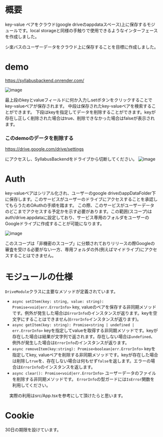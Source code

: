 # 概要
key-value ペアをクラウド(google driveのappdataスペース)上に保存するモジュールです。local storageと同様の手触りで使用できるようなインターフェースを作成しました。

シ楽バスのユーザーデータをクラウド上に保存することを目標に作成しました。

# demo
https://syllabusbackend.onrender.com/

![image](https://github.com/FraMari495/SyllabusBackend/assets/48946038/f6f14321-f5bf-47bd-949a-c765abead742)

最上段のkeyとvalueフィールドに何か入力しsetボタンをクリックすることでkey-valueペアが保存されます。
中段は保存されたkey-valueペアを検索することができます。
下段はkeyを指定してデータを削除することができます。keyが存在し正しく削除された場合はtrue、削除できなかった場合はfalseが表示されます。

### このdemoのデータを削除する
https://drive.google.com/drive/settings

にアクセスし、SyllabusBackendをドライブから切断してください。
![image](https://github.com/FraMari495/SyllabusBackend/assets/48946038/48acc63d-d2d0-4e05-bc66-60e6a2cefe7c)


# Auth
key-valueペアはシリアル化され、ユーザーのgoogle driveのappDataFolder下に保存します。このサービスがユーザーのドライブにアクセスすることを承認してもらうためOAuthの手順を踏ます。
この際、このサービスがユーザーデータのどこまでアクセスする予定かを示す必要があります。この範囲(スコープ)はauth/drive.appdataに設定しており、サービス専用のフォルダをユーザーのGoogleドライブに作成することが可能になります。

![image](https://github.com/FraMari495/SyllabusBackend/assets/48946038/7480306b-5398-4f4f-80e1-dd9db46cbe4d)

このスコープは「非機密のスコープ」に分類されておりリリースの際Googleの審査を受ける必要がない一方、専用フォルダの外(例えばマイドライブ)にアクセスすることはできません。

# モジュールの仕様
`DriveModule`クラスに主要なメソッドが定義されています。
- `async setItem(key: string, value: string): Promise<void|err.ErrorInfo>`
key, valueのペアを保存する非同期メソッドです。例外が発生した場合は`ErrorInfo`のインスタンスが返ります。keyを空文字にすることはできません(`ErrorInfo`インスタンスが返ります)。
- `async getItem(key: string): Promise<string | undefined | err.ErrorInfo>`
keyを指定してvalueを取得する非同期メソッドです。keyが存在した場合は結果が文字列で返されます。存在しない場合は`undefined`、例外が発生した場合は`ErrorInfo`のインスタンスが返ります。
- `async removeItem(key:string): Promise<boolean|err.ErrorInfo>`
keyを指定してkey, valueペアを削除する非同期メソッドです。keyが存在した場合は削除し`true`を、存在しない場合は何もせず`false`を返します。エラーの場合は`ErrorInfo`のインスタンスを返します。
- `async clear(): Promise<void|err.ErrorInfo>`
ユーザーデータのファイルを削除する非同期メソッドです。
`ErrorInfo`の型ガードには`IsError`関数を利用してください。

　実際の利用はsrc/App.tsxを参考にして頂けたらと思います。

# Cookie
30日の期限を設けています。

